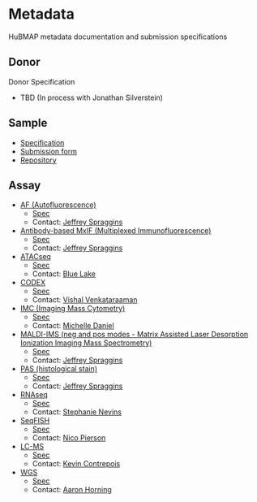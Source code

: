 # Metadata

HuBMAP metadata documentation and submission specifications

## Donor

Donor Specification

- TBD (In process with Jonathan Silverstein)

## Sample
- [Specification](https://github.com/hubmapconsortium/ingest-validation-tools/blob/master/docs/sample/README.md)
- [Submission form](https://raw.githubusercontent.com/hubmapconsortium/ingest-validation-tools/master/docs/sample/sample-metadata.tsv)
- [Repository](https://github.com/hubmapconsortium/ingest-validation-tools/tree/master/docs/sample)

## Assay

- [AF (Autofluorescence)](/docs/assay/af)
  - [Spec](https://github.com/hubmapconsortium/ingest-validation-tools/tree/master/docs/af)
  - Contact: [Jeffrey Spraggins](mailto:jeff.spraggins@Vanderbilt.Edu)
- [Antibody-based MxIF (Multiplexed Immunofluorescence)](/docs/assay/mxif)
  - [Spec](https://github.com/hubmapconsortium/ingest-validation-tools/tree/master/docs/mixif)
  - Contact: [Jeffrey Spraggins](mailto:jeff.spraggins@Vanderbilt.Edu)
- [ATACseq](/docs/assay/atacseq)
  - [Spec](https://github.com/hubmapconsortium/ingest-validation-tools/tree/master/docs/bulkatacseq)
  - Contact: [Blue Lake](mailto:b1lake@eng.ucsd.edu)
- [CODEX](/docs/assay/codex)
  -  [Spec](https://github.com/hubmapconsortium/ingest-validation-tools/tree/master/docs/codex)
  - Contact: [Vishal Venkataraaman](mailto:vgautham@stanford.edu)
- [IMC (Imaging Mass Cytometry) ](/docs/assay/imc)
  - [Spec](https://github.com/hubmapconsortium/ingest-validation-tools/tree/master/docs/imc)
  - Contact: [Michelle Daniel](mailto:michelle.daniel@uzh.ch)
- [MALDI-IMS (neg and pos modes - Matrix Assisted Laser Desorption Ionization Imaging Mass Spectrometry)](/docs/assay/maldi-ims)
  - [Spec](https://github.com/hubmapconsortium/ingest-validation-tools/tree/master/docs/maldiims)
  - Contact: [Jeffrey Spraggins](mailto:jeff.spraggins@Vanderbilt.Edu)
- [PAS (histological stain)](/docs/assay/pas)
  - [Spec](https://github.com/hubmapconsortium/ingest-validation-tools/tree/master/docs/stained)
  - Contact: [Jeffrey Spraggins](mailto:jeff.spraggins@Vanderbilt.Edu)
- [RNAseq](/docs/assay/rnaseq)
  - [Spec](https://github.com/hubmapconsortium/ingest-validation-tools/tree/master/docs/bulkrnaseq)
  - Contact: [Stephanie Nevins](mailto:snevins@stanford.edu)
- [SeqFISH](/docs/assay/seqfish)
  - [Spec](https://github.com/hubmapconsortium/ingest-validation-tools/tree/master/docs/seqfish)
  - Contact: [Nico Pierson](mailto:nicogpt@caltech.edu)
- [LC-MS](/docs/assay/lcms)
  - [Spec](https://github.com/hubmapconsortium/ingest-validation-tools/tree/master/docs/lcms)
  - Contact: [Kevin Contrepois](mailto:kcontrep@stanford.edu)
- [WGS](/docs/assay/wgs)
  - [Spec](https://github.com/hubmapconsortium/ingest-validation-tools/tree/master/docs/wgs)
  - Contact: [Aaron Horning](mailto:ahorning@stanford.edu)
